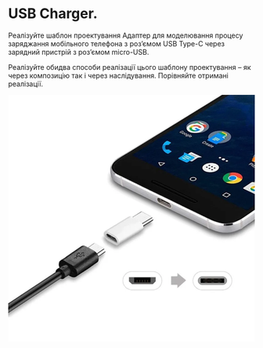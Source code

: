 USB Charger.
=======================

Реалізуйте шаблон проектування Адаптер для моделювання процесу
заряджання мобільного телефона з роз’ємом USB Type-C через
зарядний пристрій з роз’ємом micro-USB.

Реалізуйте обидва способи реалізації цього шаблону проектування
– як через композицію так і через наслідування.
Порівняйте отримані реалізації.

![image](img/adapter.jpeg)